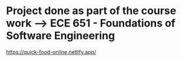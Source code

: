 # Project done as part of the course work --> ECE 651 - Foundations of Software Engineering

https://quick-food-online.netlify.app/
